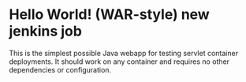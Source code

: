 Hello World! (WAR-style)
new jenkins job
===============

This is the simplest possible Java webapp for testing servlet container deployments.  It should work on any container and requires no other dependencies or configuration.
